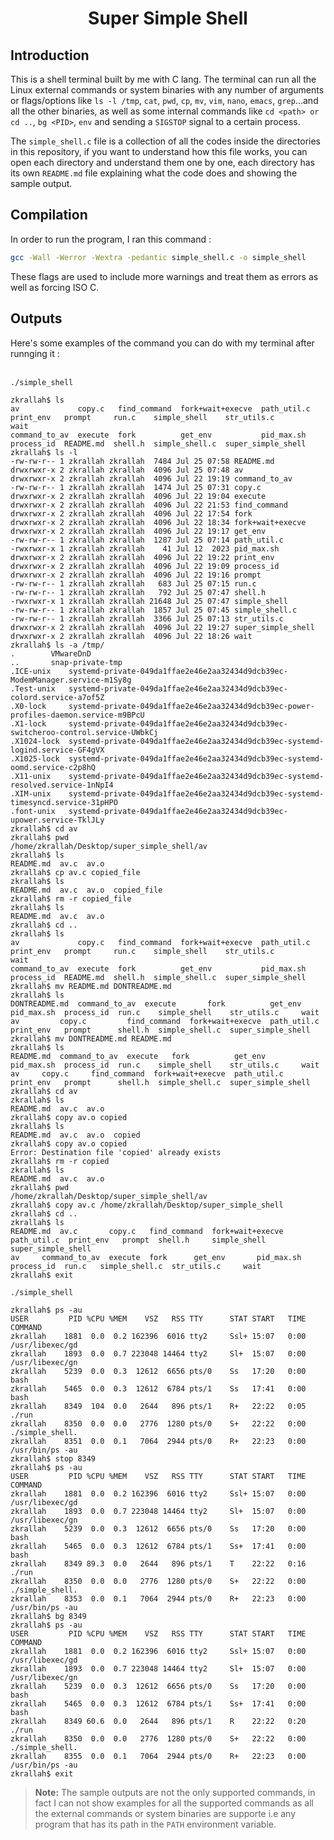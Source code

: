 <h1 align = "center"> Super Simple Shell </h1>

## Introduction
This is a shell terminal built by me with C lang. The terminal can run all the Linux external commands or system binaries with any number of arguments or flags/options like `ls -l /tmp`, `cat`, `pwd`, `cp`, `mv`, `vim`, `nano`, `emacs`, `grep`...and all the other binaries, as well as some internal commands like `cd <path> or cd ..`, `bg <PID>`, `env` and sending a `SIGSTOP` signal to a certain process. <br> 

The `simple_shell.c` file is a collection of all the codes inside the directories in this repository, if you want to understand how this file works, you can open each directory and understand them one by one, each directory has its own `README.md` file explaining what the code does and showing the sample output.

## Compilation
In order to run the program, I ran this command : <br>
```bash
gcc -Wall -Werror -Wextra -pedantic simple_shell.c -o simple_shell
```

These flags are used to include more warnings and treat them as errors as well as forcing ISO C.

## Outputs

Here's some examples of the command you can do with my terminal after runnging it : <br><br>

`./simple_shell` <br>
```text
zkrallah$ ls
av             copy.c   find_command  fork+wait+execve  path_util.c  print_env   prompt     run.c    simple_shell    str_utils.c         wait
command_to_av  execute  fork          get_env           pid_max.sh   process_id  README.md  shell.h  simple_shell.c  super_simple_shell
zkrallah$ ls -l
-rw-rw-r-- 1 zkrallah zkrallah  7484 Jul 25 07:58 README.md
drwxrwxr-x 2 zkrallah zkrallah  4096 Jul 25 07:48 av
drwxrwxr-x 2 zkrallah zkrallah  4096 Jul 22 19:19 command_to_av
-rw-rw-r-- 1 zkrallah zkrallah  1474 Jul 25 07:31 copy.c
drwxrwxr-x 2 zkrallah zkrallah  4096 Jul 22 19:04 execute
drwxrwxr-x 2 zkrallah zkrallah  4096 Jul 22 21:53 find_command
drwxrwxr-x 2 zkrallah zkrallah  4096 Jul 22 17:54 fork
drwxrwxr-x 2 zkrallah zkrallah  4096 Jul 22 18:34 fork+wait+execve
drwxrwxr-x 2 zkrallah zkrallah  4096 Jul 22 19:17 get_env
-rw-rw-r-- 1 zkrallah zkrallah  1287 Jul 25 07:14 path_util.c
-rwxrwxr-x 1 zkrallah zkrallah    41 Jul 12  2023 pid_max.sh
drwxrwxr-x 2 zkrallah zkrallah  4096 Jul 22 19:22 print_env
drwxrwxr-x 2 zkrallah zkrallah  4096 Jul 22 19:09 process_id
drwxrwxr-x 2 zkrallah zkrallah  4096 Jul 22 19:16 prompt
-rw-rw-r-- 1 zkrallah zkrallah   683 Jul 25 07:15 run.c
-rw-rw-r-- 1 zkrallah zkrallah   792 Jul 25 07:47 shell.h
-rwxrwxr-x 1 zkrallah zkrallah 21648 Jul 25 07:47 simple_shell
-rw-rw-r-- 1 zkrallah zkrallah  1857 Jul 25 07:45 simple_shell.c
-rw-rw-r-- 1 zkrallah zkrallah  3366 Jul 25 07:13 str_utils.c
drwxrwxr-x 2 zkrallah zkrallah  4096 Jul 22 19:27 super_simple_shell
drwxrwxr-x 2 zkrallah zkrallah  4096 Jul 22 18:26 wait
zkrallah$ ls -a /tmp/
.	     VMwareDnD
..	     snap-private-tmp
.ICE-unix    systemd-private-049da1ffae2e46e2aa32434d9dcb39ec-ModemManager.service-m1Sy8g
.Test-unix   systemd-private-049da1ffae2e46e2aa32434d9dcb39ec-colord.service-a7of5Z
.X0-lock     systemd-private-049da1ffae2e46e2aa32434d9dcb39ec-power-profiles-daemon.service-m9BPcU
.X1-lock     systemd-private-049da1ffae2e46e2aa32434d9dcb39ec-switcheroo-control.service-UWbkCj
.X1024-lock  systemd-private-049da1ffae2e46e2aa32434d9dcb39ec-systemd-logind.service-GF4gVX
.X1025-lock  systemd-private-049da1ffae2e46e2aa32434d9dcb39ec-systemd-oomd.service-c2p8hQ
.X11-unix    systemd-private-049da1ffae2e46e2aa32434d9dcb39ec-systemd-resolved.service-1nNpI4
.XIM-unix    systemd-private-049da1ffae2e46e2aa32434d9dcb39ec-systemd-timesyncd.service-31pHPO
.font-unix   systemd-private-049da1ffae2e46e2aa32434d9dcb39ec-upower.service-TklJLy
zkrallah$ cd av
zkrallah$ pwd
/home/zkrallah/Desktop/super_simple_shell/av
zkrallah$ ls
README.md  av.c  av.o
zkrallah$ cp av.c copied_file
zkrallah$ ls
README.md  av.c  av.o  copied_file
zkrallah$ rm -r copied_file
zkrallah$ ls
README.md  av.c  av.o
zkrallah$ cd ..
zkrallah$ ls
av             copy.c   find_command  fork+wait+execve  path_util.c  print_env   prompt     run.c    simple_shell    str_utils.c         wait
command_to_av  execute  fork          get_env           pid_max.sh   process_id  README.md  shell.h  simple_shell.c  super_simple_shell
zkrallah$ mv README.md DONTREADME.md
zkrallah$ ls
DONTREADME.md  command_to_av  execute	    fork	      get_env	   pid_max.sh  process_id  run.c    simple_shell    str_utils.c		wait
av	       copy.c	      find_command  fork+wait+execve  path_util.c  print_env   prompt	   shell.h  simple_shell.c  super_simple_shell
zkrallah$ mv DONTREADME.md README.md
zkrallah$ ls
README.md  command_to_av  execute	fork		  get_env      pid_max.sh  process_id  run.c	simple_shell	str_utils.c	    wait
av	   copy.c	  find_command	fork+wait+execve  path_util.c  print_env   prompt      shell.h	simple_shell.c	super_simple_shell
zkrallah$ cd av
zkrallah$ ls
README.md  av.c  av.o
zkrallah$ copy av.o copied
zkrallah$ ls
README.md  av.c  av.o  copied
zkrallah$ copy av.o copied
Error: Destination file 'copied' already exists
zkrallah$ rm -r copied
zkrallah$ ls
README.md  av.c  av.o
zkrallah$ pwd
/home/zkrallah/Desktop/super_simple_shell/av
zkrallah$ copy av.c /home/zkrallah/Desktop/super_simple_shell   
zkrallah$ cd ..
zkrallah$ ls
README.md  av.c		  copy.c   find_command  fork+wait+execve  path_util.c	print_env   prompt  shell.h	    simple_shell  super_simple_shell
av	   command_to_av  execute  fork		 get_env	   pid_max.sh	process_id  run.c   simple_shell.c  str_utils.c     wait
zkrallah$ exit
```

`./simple_shell` <br>
```text
zkrallah$ ps -au
USER         PID %CPU %MEM    VSZ   RSS TTY      STAT START   TIME COMMAND
zkrallah    1881  0.0  0.2 162396  6016 tty2     Ssl+ 15:07   0:00 /usr/libexec/gd
zkrallah    1893  0.0  0.7 223048 14464 tty2     Sl+  15:07   0:00 /usr/libexec/gn
zkrallah    5239  0.0  0.3  12612  6656 pts/0    Ss   17:20   0:00 bash
zkrallah    5465  0.0  0.3  12612  6784 pts/1    Ss   17:41   0:00 bash
zkrallah    8349  104  0.0   2644   896 pts/1    R+   22:22   0:05 ./run
zkrallah    8350  0.0  0.0   2776  1280 pts/0    S+   22:22   0:00 ./simple_shell.
zkrallah    8351  0.0  0.1   7064  2944 pts/0    R+   22:23   0:00 /usr/bin/ps -au
zkrallah$ stop 8349
zkrallah$ ps -au
USER         PID %CPU %MEM    VSZ   RSS TTY      STAT START   TIME COMMAND
zkrallah    1881  0.0  0.2 162396  6016 tty2     Ssl+ 15:07   0:00 /usr/libexec/gd
zkrallah    1893  0.0  0.7 223048 14464 tty2     Sl+  15:07   0:00 /usr/libexec/gn
zkrallah    5239  0.0  0.3  12612  6656 pts/0    Ss   17:20   0:00 bash
zkrallah    5465  0.0  0.3  12612  6784 pts/1    Ss+  17:41   0:00 bash
zkrallah    8349 89.3  0.0   2644   896 pts/1    T    22:22   0:16 ./run
zkrallah    8350  0.0  0.0   2776  1280 pts/0    S+   22:22   0:00 ./simple_shell.
zkrallah    8353  0.0  0.1   7064  2944 pts/0    R+   22:23   0:00 /usr/bin/ps -au
zkrallah$ bg 8349
zkrallah$ ps -au
USER         PID %CPU %MEM    VSZ   RSS TTY      STAT START   TIME COMMAND
zkrallah    1881  0.0  0.2 162396  6016 tty2     Ssl+ 15:07   0:00 /usr/libexec/gd
zkrallah    1893  0.0  0.7 223048 14464 tty2     Sl+  15:07   0:00 /usr/libexec/gn
zkrallah    5239  0.0  0.3  12612  6656 pts/0    Ss   17:20   0:00 bash
zkrallah    5465  0.0  0.3  12612  6784 pts/1    Ss+  17:41   0:00 bash
zkrallah    8349 60.6  0.0   2644   896 pts/1    R    22:22   0:20 ./run
zkrallah    8350  0.0  0.0   2776  1280 pts/0    S+   22:22   0:00 ./simple_shell.
zkrallah    8355  0.0  0.1   7064  2944 pts/0    R+   22:23   0:00 /usr/bin/ps -au
zkrallah$ exit
```

> **Note:** The sample outputs are not the only supported commands, in fact I can not show examples for all the supported commands as all the external commands or system binaries are supporte i.e any program that has its path in the `PATH` environment variable.
